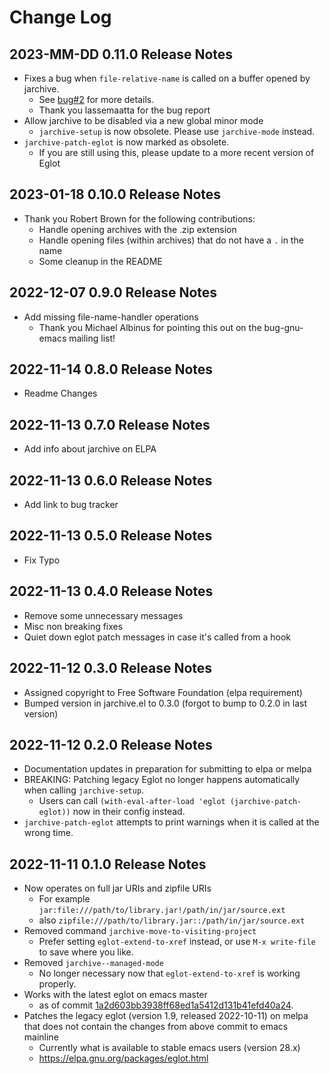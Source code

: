 # Change Log

## 2023-MM-DD 0.11.0 Release Notes
- Fixes a bug when `file-relative-name` is called on a buffer opened by jarchive.
  - See [bug#2](https://todo.sr.ht/~dannyfreeman/jarchive/2) for more details.
  - Thank you lassemaatta for the bug report
- Allow jarchive to be disabled via a new global minor mode
  - `jarchive-setup` is now obsolete. Please use `jarchive-mode` instead.
- `jarchive-patch-eglot` is now marked as obsolete.
  - If you are still using this, please update to a more recent version of Eglot

## 2023-01-18 0.10.0 Release Notes
- Thank you Robert Brown for the following contributions:
  - Handle opening archives with the .zip extension
  - Handle opening files (within archives) that do not have a `.` in the name 
  - Some cleanup in the README

## 2022-12-07 0.9.0 Release Notes
- Add missing file-name-handler operations
  - Thank you Michael Albinus for pointing this out on the bug-gnu-emacs mailing list!

## 2022-11-14 0.8.0 Release Notes
- Readme Changes

## 2022-11-13 0.7.0 Release Notes
- Add info about jarchive on ELPA

## 2022-11-13 0.6.0 Release Notes
- Add link to bug tracker

## 2022-11-13 0.5.0 Release Notes
- Fix Typo

## 2022-11-13 0.4.0 Release Notes
- Remove some unnecessary messages
- Misc non breaking fixes
- Quiet down eglot patch messages in case it's called from a hook

## 2022-11-12 0.3.0 Release Notes

- Assigned copyright to Free Software Foundation (elpa requirement)
- Bumped version in jarchive.el to 0.3.0 (forgot to bump to 0.2.0 in last version)

## 2022-11-12 0.2.0 Release Notes
- Documentation updates in preparation for submitting to elpa or melpa
- BREAKING: Patching legacy Eglot no longer happens automatically when calling `jarchive-setup`.
  - Users can call `(with-eval-after-load 'eglot (jarchive-patch-eglot))` now in their config instead.
- `jarchive-patch-eglot` attempts to print warnings when it is called at the wrong time.

## 2022-11-11 0.1.0 Release Notes

- Now operates on full jar URIs and zipfile URIs
  - For example `jar:file:///path/to/library.jar!/path/in/jar/source.ext`
  - also `zipfile:///path/to/library.jar::/path/in/jar/source.ext`
- Removed command `jarchive-move-to-visiting-project`
  - Prefer setting `eglot-extend-to-xref` instead, or use `M-x write-file` to save where you like.
- Removed `jarchive--managed-mode`
  - No longer necessary now that `eglot-extend-to-xref` is working properly.
- Works with the latest eglot on emacs master
  - as of commit [1a2d603bb3938ff68ed1a5412d131b41efd40a24](https://git.savannah.gnu.org/cgit/emacs.git/commit/?id=1a2d603bb3938ff68ed1a5412d131b41efd40a24 "Emacs upstream commit 1a2d603bb3938ff68ed1a5412d131b41efd40a24").
- Patches the legacy eglot (version 1.9, released 2022-10-11) on melpa that does not contain the changes from above commit to emacs mainline
  - Currently what is available to stable emacs users (version 28.x)
  - https://elpa.gnu.org/packages/eglot.html 

